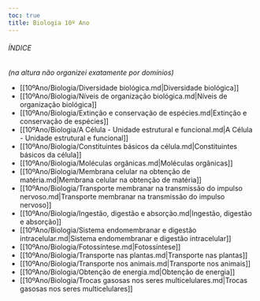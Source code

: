 ```yaml
---
toc: true
title: Biologia 10º Ano
---
```

###### ÍNDICE
*(na altura não organizei exatamente por domínios)*
- [[10ºAno/Biologia/Diversidade biológica.md|Diversidade biológica]]
- [[10ºAno/Biologia/Níveis de organização biológica.md|Níveis de organização biológica]]
- [[10ºAno/Biologia/Extinção e conservação de espécies.md|Extinção e conservação de espécies]]
- [[10ºAno/Biologia/A Célula - Unidade estrutural e funcional.md|A Célula - Unidade estrutural e funcional]]
- [[10ºAno/Biologia/Constituintes básicos da célula.md|Constituintes básicos da célula]]
- [[10ºAno/Biologia/Moléculas orgânicas.md|Moléculas orgânicas]]
- [[10ºAno/Biologia/Membrana celular na obtenção de matéria.md|Membrana celular na obtenção de matéria]]
- [[10ºAno/Biologia/Transporte membranar na transmissão do impulso nervoso.md|Transporte membranar na transmissão do impulso nervoso]]
- [[10ºAno/Biologia/Ingestão, digestão e absorção.md|Ingestão, digestão e absorção]]
- [[10ºAno/Biologia/Sistema endomembranar e digestão intracelular.md|Sistema endomembranar e digestão intracelular]]
- [[10ºAno/Biologia/Fotossíntese.md|Fotossíntese]]
- [[10ºAno/Biologia/Transporte nas plantas.md|Transporte nas plantas]]
- [[10ºAno/Biologia/Transporte nos animais.md|Transporte nos animais]]
- [[10ºAno/Biologia/Obtenção de energia.md|Obtenção de energia]]
- [[10ºAno/Biologia/Trocas gasosas nos seres multicelulares.md|Trocas gasosas nos seres multicelulares]]
